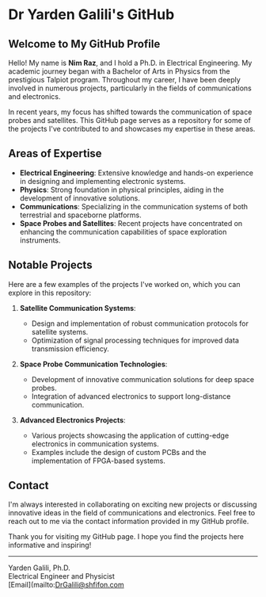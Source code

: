 # Dr Yarden Galili's GitHub

## Welcome to My GitHub Profile

Hello! My name is **Nim Raz**, and I hold a Ph.D. in Electrical Engineering. My academic journey began with a Bachelor of Arts in Physics from the prestigious Talpiot program. Throughout my career, I have been deeply involved in numerous projects, particularly in the fields of communications and electronics.

In recent years, my focus has shifted towards the communication of space probes and satellites. This GitHub page serves as a repository for some of the projects I've contributed to and showcases my expertise in these areas.

## Areas of Expertise

- **Electrical Engineering**: Extensive knowledge and hands-on experience in designing and implementing electronic systems.
- **Physics**: Strong foundation in physical principles, aiding in the development of innovative solutions.
- **Communications**: Specializing in the communication systems of both terrestrial and spaceborne platforms.
- **Space Probes and Satellites**: Recent projects have concentrated on enhancing the communication capabilities of space exploration instruments.

## Notable Projects

Here are a few examples of the projects I've worked on, which you can explore in this repository:

1. **Satellite Communication Systems**:
   - Design and implementation of robust communication protocols for satellite systems.
   - Optimization of signal processing techniques for improved data transmission efficiency.

2. **Space Probe Communication Technologies**:
   - Development of innovative communication solutions for deep space probes.
   - Integration of advanced electronics to support long-distance communication.

3. **Advanced Electronics Projects**:
   - Various projects showcasing the application of cutting-edge electronics in communication systems.
   - Examples include the design of custom PCBs and the implementation of FPGA-based systems.

## Contact

I'm always interested in collaborating on exciting new projects or discussing innovative ideas in the field of communications and electronics. Feel free to reach out to me via the contact information provided in my GitHub profile.

Thank you for visiting my GitHub page. I hope you find the projects here informative and inspiring!

---

Yarden Galili, Ph.D.  
Electrical Engineer and Physicist  
[Email](mailto:DrGalili@shfifon.com

